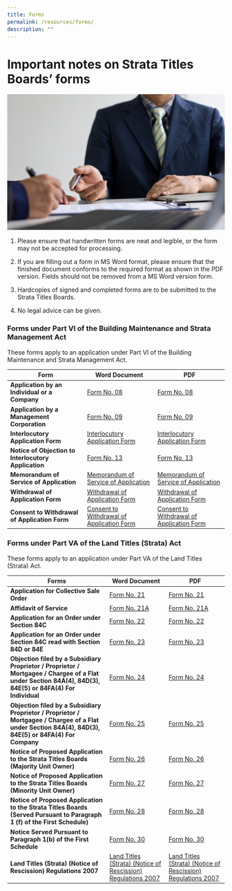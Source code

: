 ```yaml
---
title: Forms
permalink: /resources/forms/
description: ""
---
```

#  Important notes on Strata Titles Boards’ forms

![](/images/important%20information%20.jpg)

1.  Please ensure that handwritten forms are neat and legible, or the form may not be accepted for processing.
    
2.  If you are filling out a form in MS Word format, please ensure that the finished document conforms to the required format as shown in the PDF version. Fields should not be removed from a MS Word version form.
    
3.  Hardcopies of signed and completed forms are to be submitted to the Strata Titles Boards.
    
4.  No legal advice can be given.

### Forms under Part VI of the Building Maintenance and Strata Management Act


These forms apply to an application under Part VI of the Building Maintenance and Strata Management Act.



| Form | Word Document | PDF |
| -------- | -------- | -------- |
| **Application by an Individual or a Company**   | [Form No. 08](https://file.go.gov.sg/form-8.docx)   |[Form No. 08](/files/Forms/form-8.pdf)   |
| **Application by a Management Corporation**  | [Form No. 09](https://file.go.gov.sg/form-9-05042021.docx)  |[Form No. 09](/files/Forms/form-9-05042021.pdf) |
| **Interlocutory Application Form** | [Interlocutory Application Form](https://file.go.gov.sg/interlocutory-application-form-final-21-dec-22.docx)   |[Interlocutory Application Form](/files/Forms/revised-interlocutory-application-form-dec2022.pdf) |
| **Notice of Objection to Interlocutory Application**| [Form No. 13](https://file.go.gov.sg/notice-of-objection-to-interlocutory-application-form-13.docx)   |[Form No. 13](/files/Forms/notice-of-objection-to-interlocutory-application-form-13.pdf)|
| **Memorandum of Service of Application**| [Memorandum of Service of Application](https://file.go.gov.sg/memorandum-of-service-of-application.docx)   |[Memorandum of Service of Application](/files/Forms/memorandum-of-service-of-application.pdf)|
| **Withdrawal of Application Form**| [Withdrawal of Application Form](https://file.go.gov.sg/withdrawal-of-application-form-applicant-060821.docx)   |[Withdrawal of Application Form](/files/Forms/withdrawal-of-application-form(applicant)-060821.pdf)
|**Consent to Withdrawal of Application Form**| [Consent to Withdrawal of Application Form](https://file.go.gov.sg/consent-to-withdrawal-of-application-form-respondent-06082021.docx)   |[Consent to Withdrawal of Application Form](/files/Forms/consent-to-withdrawal-of-application-form(respondent)-06082021.pdf)



### Forms under Part VA of the Land Titles (Strata) Act


These forms apply to an application under Part VA of the Land Titles (Strata) Act.



| Forms | Word Document | PDF |
| -------- | -------- | -------- |
| **Application for Collective Sale Order**    | [Form No. 21](https://file.go.gov.sg/form-21.docx)    | [Form No. 21](/files/Forms/form-21.pdf)   |
| **Affidavit of Service**   | [Form No. 21A](https://file.go.gov.sg/form-21a.docx)    | [Form No. 21A](/files/Forms/form-21a.pdf)   |
| **Application for an Order under Section 84C**  | [Form No. 22](https://file.go.gov.sg/form-22.docx)    | [Form No. 22](/files/Forms/form-22.pdf)  |
| **Application for an Order under Section 84C read with Section 84D or 84E**  | [Form No. 23](https://file.go.gov.sg/form-23.docx)    | [Form No. 23](/files/Forms/form-23.pdf)|
| **Objection filed by a Subsidiary Proprietor / Proprietor / Mortgagee / Chargee of a Flat under Section 84A(4), 84D(3), 84E(5) or 84FA(4) For Individual** | [Form No. 24](https://file.go.gov.sg/form-24.docx)    | [Form No. 24](/files/Forms/form-24.pdf)|
| **Objection filed by a Subsidiary Proprietor / Proprietor / Mortgagee / Chargee of a Flat under Section 84A(4), 84D(3), 84E(5) or 84FA(4) For Company**| [Form No. 25](https://file.go.gov.sg/form-25.docx)    | [Form No. 25](/files/Forms/form-25.pdf)|
| **Notice of Proposed Application to the Strata Titles Boards (Majority Unit Owner)** | [Form No. 26](https://file.go.gov.sg/form26.docx)    | [Form No. 26](/files/Forms/form26.pdf)|
| **Notice of Proposed Application to the Strata Titles Boards (Minority Unit Owner)**| [Form No. 27](https://file.go.gov.sg/form27.docx)    | [Form No. 27](/files/Forms/form27.pdf)|
| **Notice of Proposed Application to the Strata Titles Boards (Served Pursuant to Paragraph 1 (f) of the First Schedule)**| [Form No. 28](https://file.go.gov.sg/form28.docx)    | [Form No. 28](/files/Forms/form28.pdf)|
| **Notice Served Pursuant to Paragraph 1(b) of the First Schedule**| [Form No. 30](https://file.go.gov.sg/form30.docx)    | [Form No. 30](/files/Forms/form30.pdf)|
| **Land Titles (Strata) (Notice of Rescission) Regulations 2007**| [Land Titles (Strata) (Notice of Rescission) Regulations 2007](https://file.go.gov.sg/ltsa-reg-rescission-notice.docx)    | [Land Titles (Strata) (Notice of Rescission) Regulations 2007](/files/Forms/lt(s)a_reg_-_rescission_notice.pdf)|